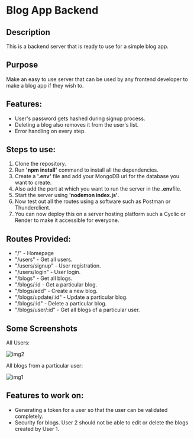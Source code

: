 <h1>Blog App Backend</h1>

<h2>Description</h2>
<p>This is a backend server that is ready to use for a simple blog app.</p>

<h2>Purpose</h2>
<p>Make an easy to use server that can be used by any frontend developer to make a blog app if they wish to.</p>

<h2>Features:</h2>
<ul>
<li>User's password gets hashed during signup process.</li>
<li>Deleting a blog also removes it from the user's list.</li>
<li>Error handling on every step.</li>
</ul>

<h2>Steps to use:</h2>
<ol>
<li>Clone the repository.</li>
<li>Run <b>'npm install'</b> command to install all the dependencies.</li>
<li>Create a <b>'.env'</b> file and add your MongoDB url for the database you want to create.</li>
<li>Also add the port at which you want to run the server in the <b>.env</b>file.</li>
<li>Start the server using <b>'nodemon index.js'</b>.</li>
<li>Now test out all the routes using a software such as Postman or Thunderclient.</li>
<li>You can now deploy this on a server hosting platform such a Cyclic or Render to make it accessible for everyone.</li>
</ol>

<h2>Routes Provided:</h2>
<ul>
<li>"/" - Homepage</li>
<li>"/users" - Get all users.</li>
<li>"/users/signup" - User registration.</li>
<li>"/users/login" - User login.</li>
<li>"/blogs" - Get all blogs.</li>
<li>"/blogs/:id - Get a particular blog.</li>
<li>"/blogs/add" - Create a new blog.</li>
<li>"/blogs/update/:id" - Update a particular blog.</li>
<li>"/blogs/:id" - Delete a particular blog.</li>
<li>"/blogs/user/:id" - Get all blogs of a particular user.</li>
</ul>

<h2>Some Screenshots</h2>
<p>All Users:</p>
<img src="https://i.ibb.co/x54NJYk/img2.png" alt="img2" border="0">

<p>All blogs from a particular user:</p>
<img src="https://i.ibb.co/YyzW23h/img1.png" alt="img1" border="0">

<h2>Features to work on:</h2>
<ul>
<li>Generating a token for a user so that the user can be validated completely.</li>
<li>Security for blogs. User 2 should not be able to edit or delete the blogs created by User 1.</li>
</ul>
